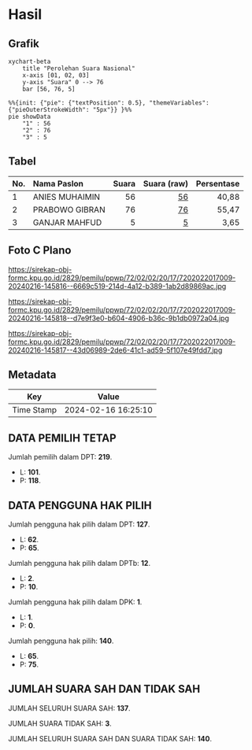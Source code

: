 # Hasil

## Grafik

```mermaid
xychart-beta
    title "Perolehan Suara Nasional"
    x-axis [01, 02, 03]
    y-axis "Suara" 0 --> 76
    bar [56, 76, 5]
```

```mermaid
%%{init: {"pie": {"textPosition": 0.5}, "themeVariables": {"pieOuterStrokeWidth": "5px"}} }%%
pie showData
    "1" : 56
    "2" : 76
    "3" : 5
```

## Tabel

| No. | Nama Paslon    | Suara | Suara (raw) | Persentase |
|:--- |:-------------- | -----:| -----------:| ----------:|
| 1   | ANIES MUHAIMIN | 56    | [56][p-1]   | 40,88      |
| 2   | PRABOWO GIBRAN | 76    | [76][p-2]   | 55,47      |
| 3   | GANJAR MAHFUD  | 5     | [5][p-3]    | 3,65       |


[p-1]: https://github.com/gigit-pemilu/pemilu-2024/blob/main/pilpres/hitung-suara/sub/72-sulawesi-tengah/sub/02-poso/sub/02-poso-pesisir/sub/2017-tokorondo/sub/009-tps/sub/paslon-1.txt
[p-2]: https://github.com/gigit-pemilu/pemilu-2024/blob/main/pilpres/hitung-suara/sub/72-sulawesi-tengah/sub/02-poso/sub/02-poso-pesisir/sub/2017-tokorondo/sub/009-tps/sub/paslon-2.txt
[p-3]: https://github.com/gigit-pemilu/pemilu-2024/blob/main/pilpres/hitung-suara/sub/72-sulawesi-tengah/sub/02-poso/sub/02-poso-pesisir/sub/2017-tokorondo/sub/009-tps/sub/paslon-3.txt

## Foto C Plano

https://sirekap-obj-formc.kpu.go.id/2829/pemilu/ppwp/72/02/02/20/17/7202022017009-20240216-145816--6669c519-214d-4a12-b389-1ab2d89869ac.jpg

https://sirekap-obj-formc.kpu.go.id/2829/pemilu/ppwp/72/02/02/20/17/7202022017009-20240216-145818--d7e9f3e0-b604-4906-b36c-9b1db0972a04.jpg

https://sirekap-obj-formc.kpu.go.id/2829/pemilu/ppwp/72/02/02/20/17/7202022017009-20240216-145817--43d06989-2de6-41c1-ad59-5f107e49fdd7.jpg


## Metadata

| Key        | Value               |
| ---------- | ------------------- |
| Time Stamp | 2024-02-16 16:25:10 |


## DATA PEMILIH TETAP

Jumlah pemilih dalam DPT: **219**.
 * L: **101**.
 * P: **118**.

## DATA PENGGUNA HAK PILIH

Jumlah pengguna hak pilih dalam DPT: **127**.
 * L: **62**.
 * P: **65**.

Jumlah pengguna hak pilih dalam DPTb: **12**.
 * L: **2**.
 * P: **10**.

Jumlah pengguna hak pilih dalam DPK: **1**.
 * L: **1**.
 * P: **0**.

Jumlah pengguna hak pilih: **140**.
 * L: **65**.
 * P: **75**.

## JUMLAH SUARA SAH DAN TIDAK SAH

JUMLAH SELURUH SUARA SAH: **137**.

JUMLAH SUARA TIDAK SAH: **3**.

JUMLAH SELURUH SUARA SAH DAN SUARA TIDAK SAH: **140**.


